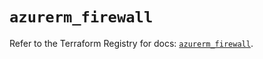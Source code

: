 # `azurerm_firewall`

Refer to the Terraform Registry for docs: [`azurerm_firewall`](https://registry.terraform.io/providers/hashicorp/azurerm/3.100.0/docs/resources/firewall).
